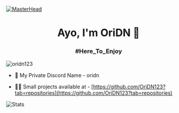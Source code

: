 [![MasterHead](https://support.discord.com/hc/en-us/article_attachments/206303208/eJwVyksOwiAQANC7sJfp8Ke7Lt15A0MoUpJWGmZcGe-ubl_eW7zGLmaxMZ80A6yNch-rJO4j1SJr73Uv6Wwkcz8gMae8HeXJBOjC5NEap42dokUX_4SotI8GVfBaYYDldr3n3y_jomRtD_H5ArCeI9g.zGz1JSL-9DXgpkX_SkmMDM8NWGg.gif)](https://google.com/)
<h1 align="center">Ayo, I'm OriDN 👋</h1>
<h3 align="center">#Here_To_Enjoy</h3>
<p align="left"> <img src="https://komarev.com/ghpvc/?username=oridn123&label=Profile%20views&color=0e75b6&style=flat" alt="oridn123" /> </p>

- 🍒 My Private Discord Name - oridn

- 👨‍💻 Small projects available at - [https://github.com/OriDN123?tab=repositories](https://github.com/OriDN123?tab=repositories)

![Stats](https://github-readme-stats.vercel.app/api?username=OriDN123&theme=onedark&show_icons=true)
